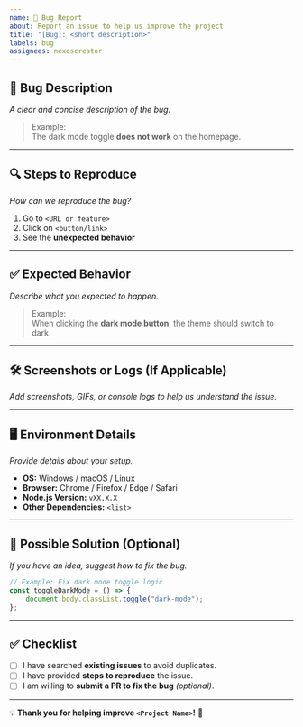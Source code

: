 ```yaml
---
name: 🐛 Bug Report
about: Report an issue to help us improve the project
title: "[Bug]: <short description>"
labels: bug
assignees: nexoscreator
---
```


## 🐞 Bug Description
_A clear and concise description of the bug._

> Example:  
> The dark mode toggle **does not work** on the homepage.

---

## 🔍 Steps to Reproduce
_How can we reproduce the bug?_

1. Go to `<URL or feature>`
2. Click on `<button/link>`
3. See the **unexpected behavior**

---

## ✅ Expected Behavior
_Describe what you expected to happen._

> Example:  
> When clicking the **dark mode button**, the theme should switch to dark.

---

## 🛠️ Screenshots or Logs (If Applicable)
_Add screenshots, GIFs, or console logs to help us understand the issue._

---

## 🖥️ Environment Details
_Provide details about your setup._

- **OS:** Windows / macOS / Linux  
- **Browser:** Chrome / Firefox / Edge / Safari  
- **Node.js Version:** `vXX.X.X`  
- **Other Dependencies:** `<list>`  

---

## 🧠 Possible Solution (Optional)  
_If you have an idea, suggest how to fix the bug._  

```js
// Example: Fix dark mode toggle logic
const toggleDarkMode = () => {
    document.body.classList.toggle("dark-mode");
};
```

---

## ✅ Checklist
- [ ] I have searched **existing issues** to avoid duplicates.  
- [ ] I have provided **steps to reproduce** the issue.  
- [ ] I am willing to **submit a PR to fix the bug** _(optional)_.  

---

💡 **Thank you for helping improve `<Project Name>`!** 🚀  